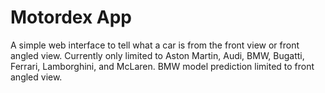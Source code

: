 # Motordex App

A simple web interface to tell what a car is from the front view or front angled view. Currently only limited to Aston Martin, Audi, BMW, Bugatti, Ferrari, Lamborghini, and McLaren. BMW model prediction limited to front angled view.
